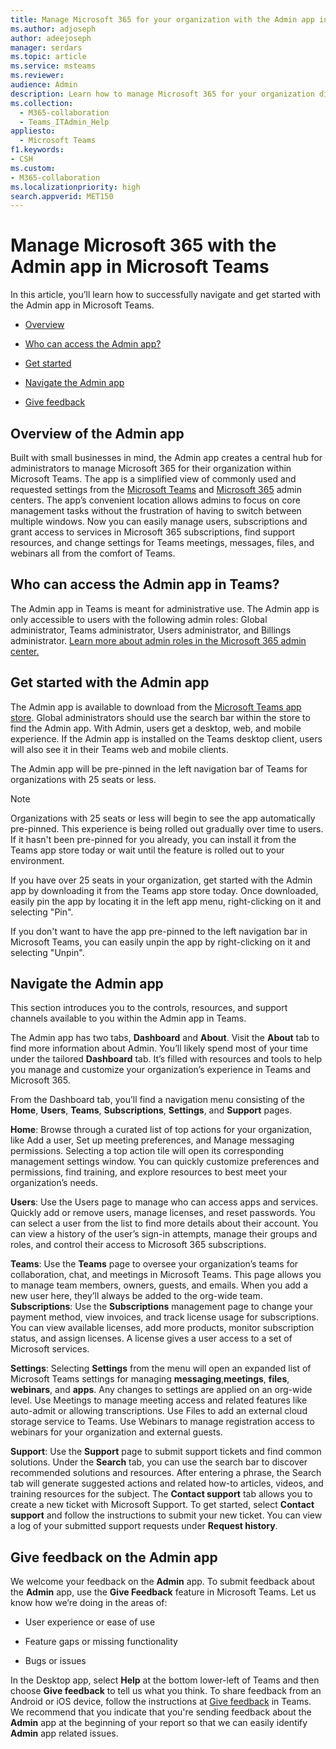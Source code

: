 ```yaml
---
title: Manage Microsoft 365 for your organization with the Admin app in Microsoft Teams 
ms.author: adjoseph
author: adeejoseph
manager: serdars
ms.topic: article
ms.service: msteams
ms.reviewer: 
audience: Admin
description: Learn how to manage Microsoft 365 for your organization directly from the Admin app in Microsoft Teams 
ms.collection: 
  - M365-collaboration
  - Teams_ITAdmin_Help
appliesto: 
  - Microsoft Teams
f1.keywords:
- CSH
ms.custom: 
- M365-collaboration
ms.localizationpriority: high
search.appverid: MET150
---
```


# Manage Microsoft 365 with the Admin app in Microsoft Teams

In this article, you’ll learn how to successfully navigate and get started with the Admin app in Microsoft Teams.

- [Overview](#overview-of-the-admin-app)

- [Who can access the Admin app?](#who-can-access-the-admin-app-in-teams)

- [Get started](#get-started-with-the-admin-app)

- [Navigate the Admin app](#navigate-the-admin-app)

- [Give feedback](#give-feedback-on-the-admin-app)

## Overview of the Admin app

Built with small businesses in mind, the Admin app creates a central hub for administrators to manage Microsoft 365 for their organization within Microsoft Teams.  The app is a simplified view of commonly used and requested settings from the [Microsoft Teams](https://go.microsoft.com/fwlink/p/?linkid=2024339) and [Microsoft 365](https://go.microsoft.com/fwlink/p/?linkid=2024339) admin centers.  The app’s convenient location allows admins to focus on core management tasks without the frustration of having to switch between multiple windows. Now you can easily manage users, subscriptions and grant access to services in Microsoft 365 subscriptions, find support resources, and change settings for Teams meetings, messages, files, and webinars  all from the comfort of Teams.

## Who can access the Admin app in Teams?

The Admin app in Teams is meant for administrative use. The Admin app is only accessible to users with the following admin roles: Global administrator, Teams administrator, Users administrator, and Billings administrator. [Learn more about admin roles in the Microsoft 365 admin center.](/microsoft-365/admin/add-users/about-admin-roles) 

## Get started with the Admin app

The Admin app is available to download from the [Microsoft Teams app store](https://aka.ms/TeamsClientAdminApp). Global administrators should use the search bar within the store to find the Admin app. With Admin, users get a desktop, web, and mobile experience. If the Admin app is installed on the Teams desktop client, users will also see it in their Teams web and mobile clients.

The Admin app will be pre-pinned in the left navigation bar of Teams for organizations with 25 seats or less.

> [!NOTE]
> Organizations with 25 seats or less will begin to see the app automatically pre-pinned. This experience is being rolled out gradually over time to users. If it hasn't been pre-pinned for you already, you can install it from the Teams app store today or wait until the feature is rolled out to your environment.

If you have over 25 seats in your organization, get started with the Admin app by downloading it from the Teams app store today. Once downloaded, easily pin the app by locating it in the left app menu, right-clicking on it and selecting "Pin".
  
If you don't want to have the app pre-pinned to the left navigation bar in Microsoft Teams, you can easily unpin the app by right-clicking on it and selecting "Unpin".

## Navigate the Admin app

This section introduces you to the controls, resources, and support channels available to you within the Admin app in Teams.

The Admin app has two tabs, **Dashboard** and **About**. Visit the **About** tab to find more information about Admin. You’ll likely spend most of your time under the tailored **Dashboard** tab. It’s filled with resources and tools to help you manage and customize your organization’s experience in Teams and Microsoft 365.

From the Dashboard tab, you’ll find a navigation menu consisting of the **Home**, **Users**, **Teams**, **Subscriptions**, **Settings**, and **Support** pages.

**Home**: Browse through a curated list of top actions for your organization, like Add a user, Set up meeting preferences, and Manage messaging permissions. Selecting a top action tile will open its corresponding management settings window. You can quickly customize preferences and permissions, find training, and explore resources to best meet your organization’s needs.  

**Users**: Use the Users page to manage who can access apps and services. Quickly add or remove users, manage licenses, and reset passwords. You can select a user from the list to find more details about their account. You can view a history of the user’s sign-in attempts, manage their groups and roles, and control their access to Microsoft 365 subscriptions.

**Teams**: Use the **Teams** page to oversee your organization’s teams for collaboration, chat, and meetings in Microsoft Teams. This page allows you to manage team members, owners, guests, and emails. When you add a new user here, they’ll always be added to the org-wide team.
**Subscriptions**: Use the **Subscriptions** management page to change your payment method, view invoices, and track license usage for subscriptions. You can view available licenses, add more products, monitor subscription status, and assign licenses. A license gives a user access to a set of Microsoft services.

**Settings**: Selecting **Settings** from the menu will open an expanded list of Microsoft Teams settings for managing **messaging**,**meetings**, **files**, **webinars**, and **apps**. Any changes to settings are applied on an org-wide level. Use Meetings to manage meeting access and related features like auto-admit or allowing transcriptions. Use Files to add an external cloud storage service to Teams. Use Webinars to manage registration access to webinars for your organization and external guests.

**Support**: Use the **Support** page to submit support tickets and find common solutions. Under the **Search** tab, you can use the search bar to discover recommended solutions and resources. After entering a phrase, the Search tab will generate suggested actions and related how-to articles, videos, and training resources for the subject. The **Contact support** tab allows you to create a new ticket with Microsoft Support. To get started, select **Contact support** and follow the instructions to submit your new ticket. You can view a log of your submitted support requests under **Request history**.

## Give feedback on the Admin app

We welcome your feedback on the **Admin** app. To submit feedback about the **Admin** app, use the **Give Feedback**  feature in Microsoft Teams. Let us know how we’re doing in the areas of:

- User experience or ease of use

- Feature gaps or missing functionality

- Bugs or issues

In the Desktop app, select **Help**   at the bottom lower-left of Teams and then choose **Give feedback** to tell us what you think. To share feedback from an Android or iOS device, follow the instructions at [Give feedback](https://support.microsoft.com/office/give-feedback-in-teams-c0fb6297-22af-4db5-b19b-69e0a6720927#ID0EBBD=Desktop) in Teams. We recommend that you indicate that you're sending feedback about the **Admin** app at the beginning of your report so that we can easily identify **Admin** app related issues.
